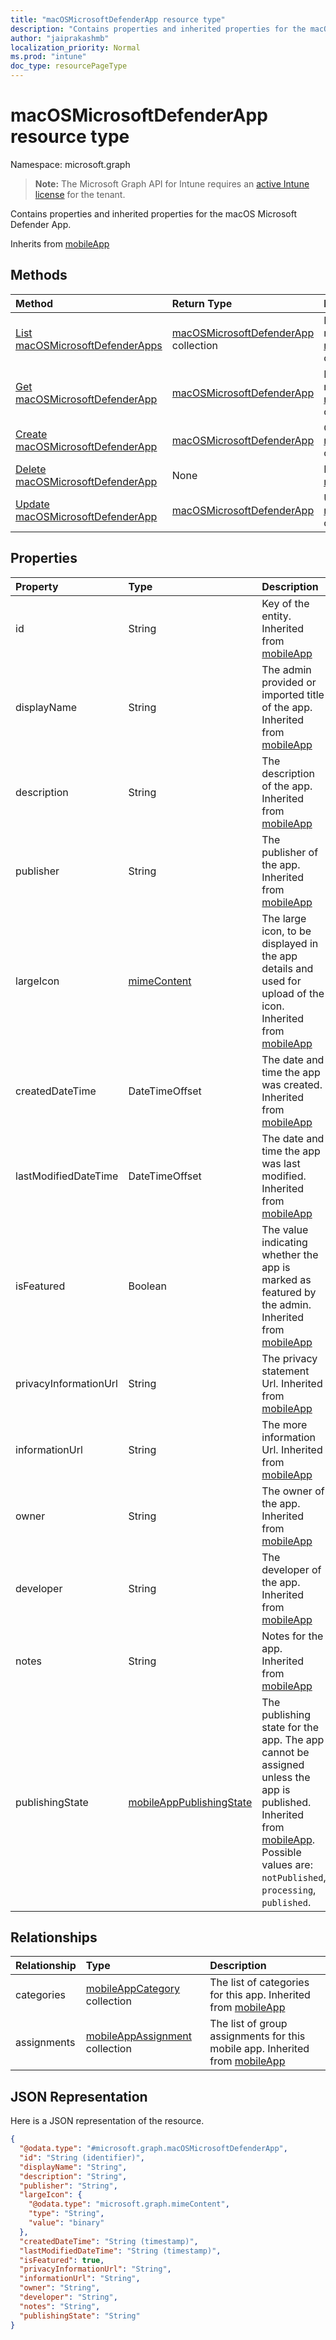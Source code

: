 ```yaml
---
title: "macOSMicrosoftDefenderApp resource type"
description: "Contains properties and inherited properties for the macOS Microsoft Defender App."
author: "jaiprakashmb"
localization_priority: Normal
ms.prod: "intune"
doc_type: resourcePageType
---
```


# macOSMicrosoftDefenderApp resource type

Namespace: microsoft.graph

> **Note:** The Microsoft Graph API for Intune requires an [active Intune license](https://go.microsoft.com/fwlink/?linkid=839381) for the tenant.

Contains properties and inherited properties for the macOS Microsoft Defender App.


Inherits from [mobileApp](../resources/intune-apps-mobileapp.md)

## Methods
|Method|Return Type|Description|
|:---|:---|:---|
|[List macOSMicrosoftDefenderApps](../api/intune-apps-macosmicrosoftdefenderapp-list.md)|[macOSMicrosoftDefenderApp](../resources/intune-apps-macosmicrosoftdefenderapp.md) collection|List properties and relationships of the [macOSMicrosoftDefenderApp](../resources/intune-apps-macosmicrosoftdefenderapp.md) objects.|
|[Get macOSMicrosoftDefenderApp](../api/intune-apps-macosmicrosoftdefenderapp-get.md)|[macOSMicrosoftDefenderApp](../resources/intune-apps-macosmicrosoftdefenderapp.md)|Read properties and relationships of the [macOSMicrosoftDefenderApp](../resources/intune-apps-macosmicrosoftdefenderapp.md) object.|
|[Create macOSMicrosoftDefenderApp](../api/intune-apps-macosmicrosoftdefenderapp-create.md)|[macOSMicrosoftDefenderApp](../resources/intune-apps-macosmicrosoftdefenderapp.md)|Create a new [macOSMicrosoftDefenderApp](../resources/intune-apps-macosmicrosoftdefenderapp.md) object.|
|[Delete macOSMicrosoftDefenderApp](../api/intune-apps-macosmicrosoftdefenderapp-delete.md)|None|Deletes a [macOSMicrosoftDefenderApp](../resources/intune-apps-macosmicrosoftdefenderapp.md).|
|[Update macOSMicrosoftDefenderApp](../api/intune-apps-macosmicrosoftdefenderapp-update.md)|[macOSMicrosoftDefenderApp](../resources/intune-apps-macosmicrosoftdefenderapp.md)|Update the properties of a [macOSMicrosoftDefenderApp](../resources/intune-apps-macosmicrosoftdefenderapp.md) object.|

## Properties
|Property|Type|Description|
|:---|:---|:---|
|id|String|Key of the entity. Inherited from [mobileApp](../resources/intune-apps-mobileapp.md)|
|displayName|String|The admin provided or imported title of the app. Inherited from [mobileApp](../resources/intune-apps-mobileapp.md)|
|description|String|The description of the app. Inherited from [mobileApp](../resources/intune-apps-mobileapp.md)|
|publisher|String|The publisher of the app. Inherited from [mobileApp](../resources/intune-apps-mobileapp.md)|
|largeIcon|[mimeContent](../resources/intune-shared-mimecontent.md)|The large icon, to be displayed in the app details and used for upload of the icon. Inherited from [mobileApp](../resources/intune-apps-mobileapp.md)|
|createdDateTime|DateTimeOffset|The date and time the app was created. Inherited from [mobileApp](../resources/intune-apps-mobileapp.md)|
|lastModifiedDateTime|DateTimeOffset|The date and time the app was last modified. Inherited from [mobileApp](../resources/intune-apps-mobileapp.md)|
|isFeatured|Boolean|The value indicating whether the app is marked as featured by the admin. Inherited from [mobileApp](../resources/intune-apps-mobileapp.md)|
|privacyInformationUrl|String|The privacy statement Url. Inherited from [mobileApp](../resources/intune-apps-mobileapp.md)|
|informationUrl|String|The more information Url. Inherited from [mobileApp](../resources/intune-apps-mobileapp.md)|
|owner|String|The owner of the app. Inherited from [mobileApp](../resources/intune-apps-mobileapp.md)|
|developer|String|The developer of the app. Inherited from [mobileApp](../resources/intune-apps-mobileapp.md)|
|notes|String|Notes for the app. Inherited from [mobileApp](../resources/intune-apps-mobileapp.md)|
|publishingState|[mobileAppPublishingState](../resources/intune-apps-mobileapppublishingstate.md)|The publishing state for the app. The app cannot be assigned unless the app is published. Inherited from [mobileApp](../resources/intune-apps-mobileapp.md). Possible values are: `notPublished`, `processing`, `published`.|

## Relationships
|Relationship|Type|Description|
|:---|:---|:---|
|categories|[mobileAppCategory](../resources/intune-apps-mobileappcategory.md) collection|The list of categories for this app. Inherited from [mobileApp](../resources/intune-apps-mobileapp.md)|
|assignments|[mobileAppAssignment](../resources/intune-apps-mobileappassignment.md) collection|The list of group assignments for this mobile app. Inherited from [mobileApp](../resources/intune-apps-mobileapp.md)|

## JSON Representation
Here is a JSON representation of the resource.
<!-- {
  "blockType": "resource",
  "keyProperty": "id",
  "@odata.type": "microsoft.graph.macOSMicrosoftDefenderApp"
}
-->
``` json
{
  "@odata.type": "#microsoft.graph.macOSMicrosoftDefenderApp",
  "id": "String (identifier)",
  "displayName": "String",
  "description": "String",
  "publisher": "String",
  "largeIcon": {
    "@odata.type": "microsoft.graph.mimeContent",
    "type": "String",
    "value": "binary"
  },
  "createdDateTime": "String (timestamp)",
  "lastModifiedDateTime": "String (timestamp)",
  "isFeatured": true,
  "privacyInformationUrl": "String",
  "informationUrl": "String",
  "owner": "String",
  "developer": "String",
  "notes": "String",
  "publishingState": "String"
}
```
